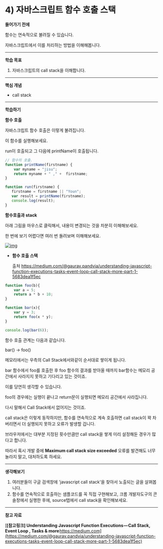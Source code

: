# 4) 자바스크립트 함수 호출 스택

**들어가기 전에**

함수는 연속적으로 불려질 수 있습니다.

자바스크립트에서 이를 처리하는 방법을 이해해봅니다.



------

**학습 목표**

1. 자바스크립트의 call stack을 이해합니다.



------

**핵심 개념**

- call stack



------

**학습하기**

**함수 호출**

자바스크립트 함수 호출은 이렇게 불려집니다. 

이 함수를 실행해보세요.

run이 호출되고 그 다음에 printName이 호출됩니다.

```javascript
// 함수의 호출.
function printName(firstname) {
    var myname = "jisu";
    return myname + " ," +  firstname;
}

function run(firstname) {
   firstname = firstname || "Youn";
   var result = printName(firstname);
   console.log(result);
}
```



**함수호출과 stack**

아래 그림을 마우스로 클릭해서, 내용이 변경되는 것을 차분히 이해해보세요.

한 번에 보기 어렵다면 여러 번 돌려보며 이해해보세요. 

[![img](https://cphinf.pstatic.net/mooc/20180126_83/1516946077823AvIcy_GIF/2-1-4-1____.gif?type=w760)](https://www.boostcourse.org/web316/lecture/16696/?isDesc=false#)

- **함수 호출 스택**

  출처 https://medium.com/@gaurav.pandvia/understanding-javascript-function-executions-tasks-event-loop-call-stack-more-part-1-5683dea1f5ec

```javascript
function foo(b){
    var a = 5;
    return a * b + 10;
} 

function bar(x){
    var y = 3;
    return foo(x * y);
}

console.log(bar(6));
```

함수 호출 관계는 다음과 같습니다.

bar() → foo()

메모리에서는 우측의 Call Stack에서와같이 순서대로 쌓이게 됩니다.

bar 함수에서 foo를 호출한 후 foo 함수의 결과를 받아올 때까지 bar함수는 메모리 공간에서 사라지지 못하고 기다리고 있는 것이죠.

이를 당연히 생각할 수 있습니다.

foo의 경우에는 실행이 끝나고 return문이 실행되면 메모리 공간에서 사라집니다.

다시 말해서 Call Stack에서 없어지는 것이죠. 

call stack은 이렇게 동작하지만, 함수를 연속적으로 계속 호출하면 call stack이 꽉 차버리면서 더 실행되지 못하고 오류가 발생할 겁니다.

브라우저에서는 대부분 지정된 횟수만큼만 call stack을 쌓게 미리 설정해둔 경우가 많다고 합니다.

따라서 혹시 개발 중에 **Maximum call stack size exceeded** 오류를 발견해도 너무 놀라지 말고, 대처하도록 하세요.

 



------

**생각해보기**

1. 여러분들이 구글 검색창에 'javascript call stack'을 찾아서 노출되는 글을 살펴봅니다.
2. 함수를 연속적으로 호출하는 샘플코드를 꼭 직접 구현해보고, 크롬 개발자도구의 콘솔창에서 실행한 후에, source탭에서 call stack을 확인해보세요.

 

 

------

**참고 자료**

[**[참고링크\] Understanding Javascript Function Executions — Call Stack, Event Loop , Tasks & more** https://medium.com](https://medium.com/@gaurav.pandvia/understanding-javascript-function-executions-tasks-event-loop-call-stack-more-part-1-5683dea1f5ec)